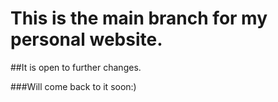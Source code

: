 # This is the main branch for my personal website.

##It is open to further changes.

###Will come back to it soon:)
